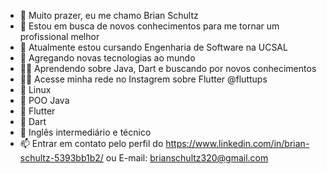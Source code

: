- 👋 Muito prazer, eu me chamo Brian Schultz
- 🤝 Estou em busca de novos conhecimentos para me tornar um profissional melhor
- 🌱 Atualmente estou cursando Engenharia de Software na UCSAL
- 💞️ Agregando novas tecnologias ao mundo
- 👨‍💻 Aprendendo sobre Java, Dart e buscando por novos conhecimentos
- 👨‍💻 Acesse minha rede no Instagrem sobre Flutter @fluttups
- 💬 Linux
- 📄 POO Java 
- 📄 Flutter
- 📄 Dart
- 📝 Inglês intermediário e técnico
- 📫 Entrar em contato pelo perfil do https://www.linkedin.com/in/brian-schultz-5393bb1b2/ ou E-mail: brianschultz320@gmail.com
